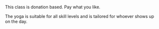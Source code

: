 This class is donation based. Pay what you like.

The yoga is suitable for all skill levels and is tailored for whoever shows up on the day.